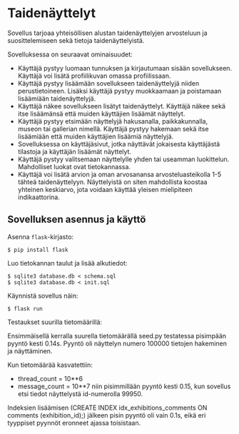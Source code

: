 # Taidenäyttelyt

Sovellus tarjoaa yhteisöllisen alustan taidenäyttelyjen arvosteluun ja suosittelemiseen sekä tietoja taidenäyttelyistä.

Sovelluksessa on seuraavat ominaisuudet:

* Käyttäjä pystyy luomaan tunnuksen ja kirjautumaan sisään sovellukseen. Käyttäjä voi lisätä profiilikuvan omassa profiilissaan.
* Käyttäjä pystyy lisäämään sovellukseen taidenäyttelyjä niiden perustietoineen. Lisäksi käyttäjä pystyy muokkaamaan ja poistamaan lisäämiään taidenäyttelyjä.
* Käyttäjä näkee sovellukseen lisätyt taidenäyttelyt. Käyttäjä näkee sekä itse lisäämänsä että muiden käyttäjien lisäämät näyttelyt.
* Käyttäjä pystyy etsimään näyttelyjä hakusanalla, paikkakunnalla, museon tai gallerian nimellä. Käyttäjä pystyy hakemaan sekä itse lisäämiään että muiden käyttäjien lisäämiä näyttelyjä.
* Sovelluksessa on käyttäjäsivut, jotka näyttävät jokaisesta käyttäjästä tilastoja ja käyttäjän lisäämät näyttelyt.
* Käyttäjä pystyy valitsemaan näyttelylle yhden tai useamman luokittelun. Mahdolliset luokat ovat tietokannassa.
* Käyttäjä voi lisätä arvion ja oman arvosanansa arvosteluasteikolla 1-5 tähteä taidenäyttelyyn. Näyttelyistä on siten mahdollista koostaa yhteinen keskiarvo, jota voidaan käyttää yleisen mielipiteen indikaattorina.

## Sovelluksen asennus ja käyttö

Asenna `flask`-kirjasto:

```
$ pip install flask
```

Luo tietokannan taulut ja lisää alkutiedot:

```
$ sqlite3 database.db < schema.sql
$ sqlite3 database.db < init.sql
```

Käynnistä sovellus näin:

```
$ flask run
```

Testaukset suurilla tietomäärillä:

Ensimmäisellä kerralla suurella tietomäärällä seed.py testatessa pisimpään pyyntö kesti 0.14s. Pyyntö oli näyttelyn numero 100000 tietojen hakeminen ja näyttäminen. 

Kun tietomäärää kasvatettiin:
* thread_count = 10**6
* message_count = 10**7
niin pisimmillään pyyntö kesti 0.15, kun sovellus etsi tiedot näyttelystä id-numerolla 99950. 

Indeksien lisäämisen (CREATE INDEX idx_exhibitions_comments ON comments (exhibition_id);) jälkeen pisin pyyntö oli vain 0.1s, eikä eri tyyppiset pyynnöt eronneet ajassa toisistaan. 
